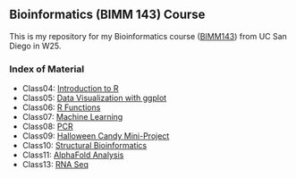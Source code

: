 ## Bioinformatics (BIMM 143) Course
This is my repository for my Bioinformatics course ([BIMM143](https://bioboot.github.io/bimm143_W25/)) from UC San Diego in W25.

### Index of Material 

- Class04: [Introduction to R](https://github.com/awilpitz/BIMM143_github/tree/main/class04/class04.pdf)
- Class05: [Data Visualization with ggplot](https://github.com/awilpitz/BIMM143_github/tree/main/class05/class05.pdf)
- Class06: [R Functions](https://github.com/awilpitz/BIMM143_github/tree/main/class06/class06.pdf)
- Class07: [Machine Learning](https://github.com/awilpitz/BIMM143_github/tree/main/class07/class07.pdf)
- Class08: [PCR](https://github.com/awilpitz/BIMM143_github/tree/main/class08/class08.pdf)
- Class09: [Halloween Candy Mini-Project](https://github.com/awilpitz/BIMM143_github/tree/main/class09/class09.pdf)
- Class10: [Structural Bioinformatics](https://github.com/awilpitz/BIMM143_github/tree/main/class10/class10.pdf) 
- Class11: [AlphaFold Analysis](https://github.com/awilpitz/BIMM143_github/tree/main/class11/class11.pdf)
- Class13: [RNA Seq](https://github.com/awilpitz/BIMM143_github/tree/main/class13/class13.pdf)
